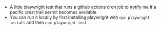 - A little playwright test that runs a github actions cron job to notify me if a pacific crest trail permit becomes available.
- You can run it locally by first installing playwright with `npx playwright install` and then `npx playwright test`
